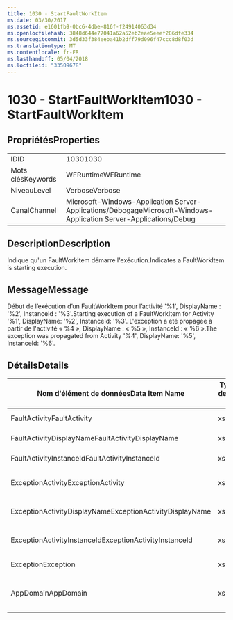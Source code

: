 ```yaml
---
title: 1030 - StartFaultWorkItem
ms.date: 03/30/2017
ms.assetid: e1601fb9-0bc6-4dbe-816f-f24914063d34
ms.openlocfilehash: 3848d644e77041a62a52eb2eae5eeef286dfe334
ms.sourcegitcommit: 3d5d33f384eeba41b2dff79d096f47ccc8d8f03d
ms.translationtype: MT
ms.contentlocale: fr-FR
ms.lasthandoff: 05/04/2018
ms.locfileid: "33509678"
---
```

# <a name="1030---startfaultworkitem"></a><span data-ttu-id="578e0-102">1030 - StartFaultWorkItem</span><span class="sxs-lookup"><span data-stu-id="578e0-102">1030 - StartFaultWorkItem</span></span>
## <a name="properties"></a><span data-ttu-id="578e0-103">Propriétés</span><span class="sxs-lookup"><span data-stu-id="578e0-103">Properties</span></span>  
  
|||  
|-|-|  
|<span data-ttu-id="578e0-104">ID</span><span class="sxs-lookup"><span data-stu-id="578e0-104">ID</span></span>|<span data-ttu-id="578e0-105">1030</span><span class="sxs-lookup"><span data-stu-id="578e0-105">1030</span></span>|  
|<span data-ttu-id="578e0-106">Mots clés</span><span class="sxs-lookup"><span data-stu-id="578e0-106">Keywords</span></span>|<span data-ttu-id="578e0-107">WFRuntime</span><span class="sxs-lookup"><span data-stu-id="578e0-107">WFRuntime</span></span>|  
|<span data-ttu-id="578e0-108">Niveau</span><span class="sxs-lookup"><span data-stu-id="578e0-108">Level</span></span>|<span data-ttu-id="578e0-109">Verbose</span><span class="sxs-lookup"><span data-stu-id="578e0-109">Verbose</span></span>|  
|<span data-ttu-id="578e0-110">Canal</span><span class="sxs-lookup"><span data-stu-id="578e0-110">Channel</span></span>|<span data-ttu-id="578e0-111">Microsoft-Windows-Application Server-Applications/Débogage</span><span class="sxs-lookup"><span data-stu-id="578e0-111">Microsoft-Windows-Application Server-Applications/Debug</span></span>|  
  
## <a name="description"></a><span data-ttu-id="578e0-112">Description</span><span class="sxs-lookup"><span data-stu-id="578e0-112">Description</span></span>  
 <span data-ttu-id="578e0-113">Indique qu'un FaultWorkItem démarre l'exécution.</span><span class="sxs-lookup"><span data-stu-id="578e0-113">Indicates a FaultWorkItem is starting execution.</span></span>  
  
## <a name="message"></a><span data-ttu-id="578e0-114">Message</span><span class="sxs-lookup"><span data-stu-id="578e0-114">Message</span></span>  
 <span data-ttu-id="578e0-115">Début de l’exécution d’un FaultWorkItem pour l’activité '%1', DisplayName : '%2', InstanceId : '%3'.</span><span class="sxs-lookup"><span data-stu-id="578e0-115">Starting execution of a FaultWorkItem for Activity '%1', DisplayName: '%2', InstanceId: '%3'.</span></span>  <span data-ttu-id="578e0-116">L'exception a été propagée à partir de l'activité « %4 », DisplayName : « %5 », InstanceId : « %6 ».</span><span class="sxs-lookup"><span data-stu-id="578e0-116">The exception was propagated from Activity '%4', DisplayName: '%5', InstanceId: '%6'.</span></span>  
  
## <a name="details"></a><span data-ttu-id="578e0-117">Détails</span><span class="sxs-lookup"><span data-stu-id="578e0-117">Details</span></span>  
  
|<span data-ttu-id="578e0-118">Nom d'élément de données</span><span class="sxs-lookup"><span data-stu-id="578e0-118">Data Item Name</span></span>|<span data-ttu-id="578e0-119">Type d'élément de données</span><span class="sxs-lookup"><span data-stu-id="578e0-119">Data Item Type</span></span>|<span data-ttu-id="578e0-120">Description</span><span class="sxs-lookup"><span data-stu-id="578e0-120">Description</span></span>|  
|--------------------|--------------------|-----------------|  
|<span data-ttu-id="578e0-121">FaultActivity</span><span class="sxs-lookup"><span data-stu-id="578e0-121">FaultActivity</span></span>|<span data-ttu-id="578e0-122">xs:string</span><span class="sxs-lookup"><span data-stu-id="578e0-122">xs:string</span></span>|<span data-ttu-id="578e0-123">Nom de type de l'activité d'erreur.</span><span class="sxs-lookup"><span data-stu-id="578e0-123">The type name of the fault activity.</span></span>|  
|<span data-ttu-id="578e0-124">FaultActivityDisplayName</span><span class="sxs-lookup"><span data-stu-id="578e0-124">FaultActivityDisplayName</span></span>|<span data-ttu-id="578e0-125">xs:string</span><span class="sxs-lookup"><span data-stu-id="578e0-125">xs:string</span></span>|<span data-ttu-id="578e0-126">Nom complet de l'activité d'erreur.</span><span class="sxs-lookup"><span data-stu-id="578e0-126">The display name of the fault activity.</span></span>|  
|<span data-ttu-id="578e0-127">FaultActivityInstanceId</span><span class="sxs-lookup"><span data-stu-id="578e0-127">FaultActivityInstanceId</span></span>|<span data-ttu-id="578e0-128">xs:string</span><span class="sxs-lookup"><span data-stu-id="578e0-128">xs:string</span></span>|<span data-ttu-id="578e0-129">ID d'instance de l'activité d'erreur.</span><span class="sxs-lookup"><span data-stu-id="578e0-129">The instance id of the fault activity.</span></span>|  
|<span data-ttu-id="578e0-130">ExceptionActivity</span><span class="sxs-lookup"><span data-stu-id="578e0-130">ExceptionActivity</span></span>|<span data-ttu-id="578e0-131">xs:string</span><span class="sxs-lookup"><span data-stu-id="578e0-131">xs:string</span></span>|<span data-ttu-id="578e0-132">Nom de type de l'activité qui a levé l'exception.</span><span class="sxs-lookup"><span data-stu-id="578e0-132">The type name of the activity that threw the exception.</span></span>|  
|<span data-ttu-id="578e0-133">ExceptionActivityDisplayName</span><span class="sxs-lookup"><span data-stu-id="578e0-133">ExceptionActivityDisplayName</span></span>|<span data-ttu-id="578e0-134">xs:string</span><span class="sxs-lookup"><span data-stu-id="578e0-134">xs:string</span></span>|<span data-ttu-id="578e0-135">Nom complet de l'activité qui a levé l'exception.</span><span class="sxs-lookup"><span data-stu-id="578e0-135">The display name of the activity that threw the exception.</span></span>|  
|<span data-ttu-id="578e0-136">ExceptionActivityInstanceId</span><span class="sxs-lookup"><span data-stu-id="578e0-136">ExceptionActivityInstanceId</span></span>|<span data-ttu-id="578e0-137">xs:string</span><span class="sxs-lookup"><span data-stu-id="578e0-137">xs:string</span></span>|<span data-ttu-id="578e0-138">ID d'instance de l'activité ayant levé l'exception.</span><span class="sxs-lookup"><span data-stu-id="578e0-138">The instance id of the activity that threw the exception.</span></span>|  
|<span data-ttu-id="578e0-139">Exception</span><span class="sxs-lookup"><span data-stu-id="578e0-139">Exception</span></span>|<span data-ttu-id="578e0-140">xs:string</span><span class="sxs-lookup"><span data-stu-id="578e0-140">xs:string</span></span>|<span data-ttu-id="578e0-141">Détails de l'exception</span><span class="sxs-lookup"><span data-stu-id="578e0-141">The exception details for the exception</span></span>|  
|<span data-ttu-id="578e0-142">AppDomain</span><span class="sxs-lookup"><span data-stu-id="578e0-142">AppDomain</span></span>|<span data-ttu-id="578e0-143">xs:string</span><span class="sxs-lookup"><span data-stu-id="578e0-143">xs:string</span></span>|<span data-ttu-id="578e0-144">Chaîne retournée par AppDomain.CurrentDomain.FriendlyName.</span><span class="sxs-lookup"><span data-stu-id="578e0-144">The string returned by AppDomain.CurrentDomain.FriendlyName.</span></span>|
